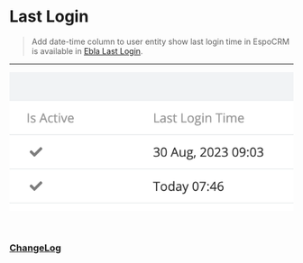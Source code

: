 # Last Login  <a href="https://www.eblasoft.com.tr/espocrm-extension-page/last-login" target="_blank" id="ext-version" data-id="64ef04e1cce6f0281"></a>

> Add date-time column to user entity show last login time in EspoCRM is available
> in [Ebla Last Login](https://www.eblasoft.com.tr/espocrm-extension-page/last-login).
 
---

![Last Login](../../_static/images/extensions/last-login/last-login.png)

<br>

### <font color=gray> [ChangeLog](changelog.md) </font>